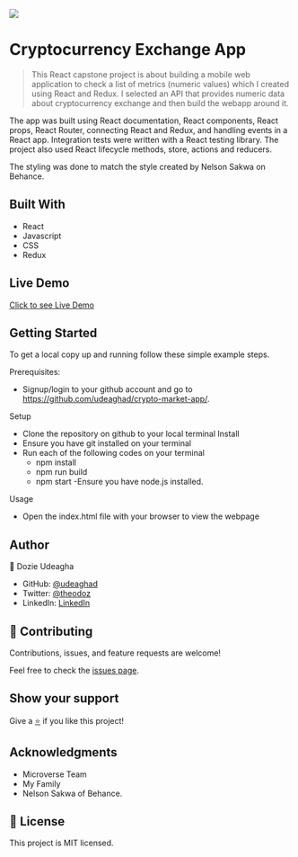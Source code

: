 [![](https://img.shields.io/badge/Microverse-Dozie%20Udeagha-blueviolet)](https://github.com/udeaghad)

# Cryptocurrency Exchange App

>This React capstone project is about building a mobile web application to check a list of metrics (numeric values) which I created using React and Redux. I selected an API that provides numeric data about cryptocurrency exchange and then build the webapp around it. 

The app was built using React documentation, React components, React props, React Router, connecting React and Redux, and handling events in a React app. Integration tests were written with a React testing library. The project also used React lifecycle methods, store, actions and reducers.

The styling was done to match the style created by Nelson Sakwa on Behance.

## Built With

- React
- Javascript
- CSS
- Redux

## Live Demo

[Click to see Live Demo](https://crypto-exchange-market.netlify.app/)

## Getting Started

To get a local copy up and running follow these simple example steps.


Prerequisites: 
   - Signup/login to your github account and go to https://github.com/udeaghad/crypto-market-app/.
   
Setup
   - Clone the repository on github to your local terminal
Install
   - Ensure you have git installed on your terminal
   - Run each of the following codes on your terminal
      -  npm install
      -  npm run build
      -  npm start
   -Ensure you have node.js installed.
  
Usage
   - Open the index.html file with your browser to view the webpage

## Author

👤 Dozie Udeagha

- GitHub: [@udeaghad](https://github.com/udeaghad)
- Twitter: [@theodoz](https://twitter.com/theodoz)
- LinkedIn: [LinkedIn](https://www.linkedin.com/in/dozie-udeagha/)


## 🤝 Contributing

Contributions, issues, and feature requests are welcome!

Feel free to check the [issues page](https://github.com/udeaghad/crypto-market-app/issues).

## Show your support

Give a [⭐️](https://github.com/udeaghad/crypto-market-app/stargazers) if you like this project!

## Acknowledgments
- Microverse Team
- My Family
- Nelson Sakwa of Behance.

## 📝 License
This project is MIT licensed.

